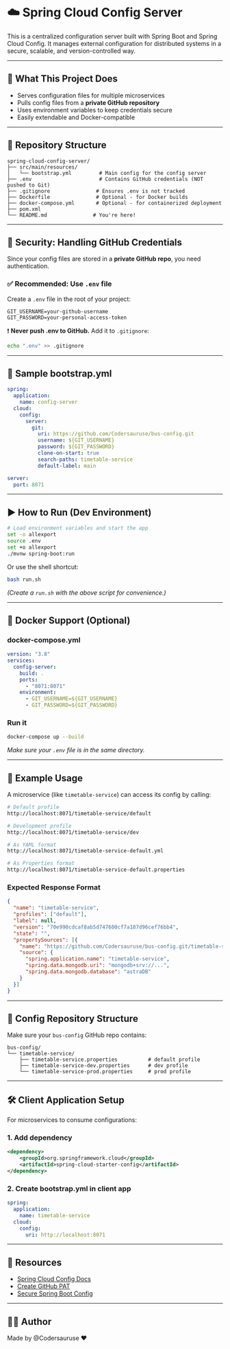 # ☁️ Spring Cloud Config Server

This is a centralized configuration server built with Spring Boot and Spring Cloud Config. It manages external configuration for distributed systems in a secure, scalable, and version-controlled way.

---

## 📌 What This Project Does

- Serves configuration files for multiple microservices
- Pulls config files from a **private GitHub repository**
- Uses environment variables to keep credentials secure
- Easily extendable and Docker-compatible

---

## 📂 Repository Structure

```
spring-cloud-config-server/
├── src/main/resources/
│   └── bootstrap.yml         # Main config for the config server
├── .env                      # Contains GitHub credentials (NOT pushed to Git)
├── .gitignore               # Ensures .env is not tracked
├── Dockerfile               # Optional - for Docker builds
├── docker-compose.yml       # Optional - for containerized deployment
├── pom.xml
└── README.md               # You're here!
```

---

## 🔐 Security: Handling GitHub Credentials

Since your config files are stored in a **private GitHub repo**, you need authentication.

### ✅ Recommended: Use `.env` file

Create a `.env` file in the root of your project:

```env
GIT_USERNAME=your-github-username
GIT_PASSWORD=your-personal-access-token
```

❗ **Never push .env to GitHub.** Add it to `.gitignore`:

```bash
echo ".env" >> .gitignore
```

---

## 🧾 Sample bootstrap.yml

```yaml
spring:
  application:
    name: config-server
  cloud:
    config:
      server:
        git:
          uri: https://github.com/Codersauruse/bus-config.git
          username: ${GIT_USERNAME}
          password: ${GIT_PASSWORD}
          clone-on-start: true
          search-paths: timetable-service
          default-label: main

server:
  port: 8071
```

---

## ▶️ How to Run (Dev Environment)

```bash
# Load environment variables and start the app
set -o allexport
source .env
set +o allexport
./mvnw spring-boot:run
```

Or use the shell shortcut:

```bash
bash run.sh
```

*(Create a `run.sh` with the above script for convenience.)*

---

## 🐳 Docker Support (Optional)

### docker-compose.yml

```yaml
version: "3.8"
services:
  config-server:
    build: .
    ports:
      - "8071:8071"
    environment:
      - GIT_USERNAME=${GIT_USERNAME}
      - GIT_PASSWORD=${GIT_PASSWORD}
```

### Run it

```bash
docker-compose up --build
```

*Make sure your `.env` file is in the same directory.*

---

## 🔗 Example Usage

A microservice (like `timetable-service`) can access its config by calling:

```bash
# Default profile
http://localhost:8071/timetable-service/default

# Development profile
http://localhost:8071/timetable-service/dev

# As YAML format
http://localhost:8071/timetable-service-default.yml

# As Properties format
http://localhost:8071/timetable-service-default.properties
```

### Expected Response Format

```json
{
  "name": "timetable-service",
  "profiles": ["default"],
  "label": null,
  "version": "70e990cdcaf8ab5d747600cf7a187d96cef76bb4",
  "state": "",
  "propertySources": [{
    "name": "https://github.com/Codersauruse/bus-config.git/timetable-service/timetable-service.properties",
    "source": {
      "spring.application.name": "timetable-service",
      "spring.data.mongodb.uri": "mongodb+srv://...",
      "spring.data.mongodb.database": "astraDB"
    }
  }]
}
```

---

## 📁 Config Repository Structure

Make sure your `bus-config` GitHub repo contains:

```
bus-config/
└── timetable-service/
    ├── timetable-service.properties          # default profile
    ├── timetable-service-dev.properties      # dev profile
    └── timetable-service-prod.properties     # prod profile
```

---

## 🛠️ Client Application Setup

For microservices to consume configurations:

### 1. Add dependency

```xml
<dependency>
    <groupId>org.springframework.cloud</groupId>
    <artifactId>spring-cloud-starter-config</artifactId>
</dependency>
```

### 2. Create bootstrap.yml in client app

```yaml
spring:
  application:
    name: timetable-service
  cloud:
    config:
      uri: http://localhost:8071
```

---

## 📘 Resources

- [Spring Cloud Config Docs](https://docs.spring.io/spring-cloud-config/docs/current/reference/html/)
- [Create GitHub PAT](https://docs.github.com/en/authentication/keeping-your-account-and-data-secure/creating-a-personal-access-token)
- [Secure Spring Boot Config](https://spring.io/guides/gs/centralized-configuration/)

---

## 👨‍💻 Author

Made by @Codersauruse ❤️
